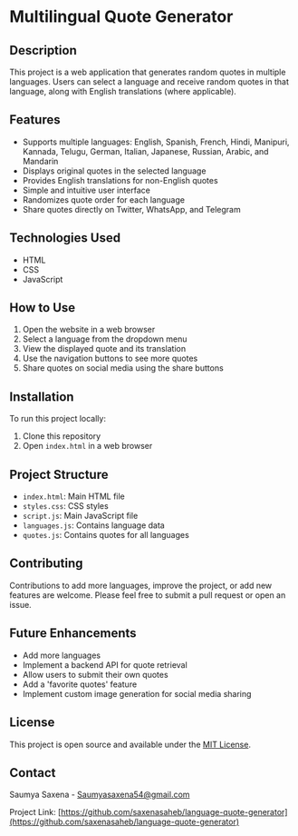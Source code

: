 # Multilingual Quote Generator

## Description
This project is a web application that generates random quotes in multiple languages. Users can select a language and receive random quotes in that language, along with English translations (where applicable).

## Features
- Supports multiple languages: English, Spanish, French, Hindi, Manipuri, Kannada, Telugu, German, Italian, Japanese, Russian, Arabic, and Mandarin
- Displays original quotes in the selected language
- Provides English translations for non-English quotes
- Simple and intuitive user interface
- Randomizes quote order for each language
- Share quotes directly on Twitter, WhatsApp, and Telegram

## Technologies Used
- HTML
- CSS
- JavaScript

## How to Use
1. Open the website in a web browser
2. Select a language from the dropdown menu
3. View the displayed quote and its translation
4. Use the navigation buttons to see more quotes
5. Share quotes on social media using the share buttons

## Installation
To run this project locally:
1. Clone this repository
2. Open `index.html` in a web browser

## Project Structure
- `index.html`: Main HTML file
- `styles.css`: CSS styles
- `script.js`: Main JavaScript file
- `languages.js`: Contains language data
- `quotes.js`: Contains quotes for all languages

## Contributing
Contributions to add more languages, improve the project, or add new features are welcome. Please feel free to submit a pull request or open an issue.

## Future Enhancements
- Add more languages
- Implement a backend API for quote retrieval
- Allow users to submit their own quotes
- Add a 'favorite quotes' feature
- Implement custom image generation for social media sharing

## License
This project is open source and available under the [MIT License](LICENSE).

## Contact
Saumya Saxena - Saumyasaxena54@gmail.com

Project Link: [https://github.com/saxenasaheb/language-quote-generator](https://github.com/saxenasaheb/language-quote-generator)
